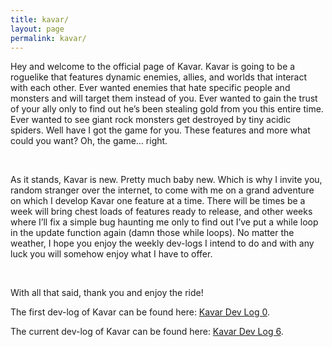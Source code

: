 ```yaml
---
title: kavar/
layout: page
permalink: kavar/
---
```


Hey and welcome to the official page of Kavar. Kavar is going to be a roguelike that features dynamic enemies, allies, and worlds that interact with each other. Ever wanted enemies that hate specific people and monsters and will target them instead of you. Ever wanted to gain the trust of your ally only to find out he’s been stealing gold from you this entire time. Ever wanted to see giant rock monsters get destroyed by tiny acidic spiders. Well have I got the game for you. 
These features and more what could you want? Oh, the game… right.

&nbsp;

As it stands, Kavar is new. Pretty much baby new. Which is why I invite you, random stranger over the internet, to come with me on a grand adventure on which I develop Kavar one feature at a time. There will be times be a week will bring chest loads of features ready to release, and other weeks where I’ll fix a simple bug haunting me only to find out I’ve put a while loop in the update function again (damn those while loops). No matter the weather, I hope you enjoy the weekly dev-logs I intend to do and with any luck you will somehow enjoy what I have to offer.

&nbsp;

With all that said, thank you and enjoy the ride!



The first dev-log of Kavar can be found here: [Kavar Dev Log 0](https://kyles01.github.io/introduction/2020/06/10/Kavar-Log-0.html).

The current dev-log of Kavar can be found here: [Kavar Dev Log 6](https://kyles01.github.io/kavar/2020-7-19-Kavar-Log-6.html).
